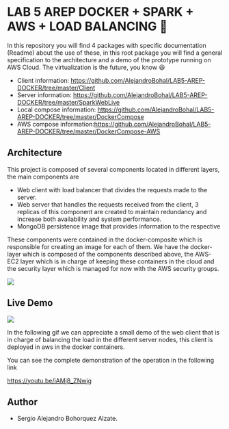 # LAB 5 AREP DOCKER + SPARK + AWS + LOAD BALANCING :rocket:

In this repository you will find 4 packages with specific documentation (Readme) about the use of these, in this root package you will find a general specification to the architecture and a demo of the prototype running on AWS Cloud. The virtualization is the future, you know :laughing:

- Client information: https://github.com/AlejandroBohal/LAB5-AREP-DOCKER/tree/master/Client
- Server information: https://github.com/AlejandroBohal/LAB5-AREP-DOCKER/tree/master/SparkWebLive
- Local compose information: https://github.com/AlejandroBohal/LAB5-AREP-DOCKER/tree/master/DockerCompose
- AWS compose information:https://github.com/AlejandroBohal/LAB5-AREP-DOCKER/tree/master/DockerCompose-AWS

## Architecture 

This project is composed of several components located in different layers, the main components are 

  - Web client with load balancer that divides the requests made to the server.
  - Web server that handles the requests received from the client, 3 replicas of this component are created to maintain redundancy and increase both availability and system performance.
  - MongoDB persistence image that provides information to the respective
 
These components were contained in the docker-composite which is responsible for creating an image for each of them. We have the docker-layer which is composed of the components described above, the AWS-EC2 layer which is in charge of keeping these containers in the cloud and the security layer which is managed for now with the AWS security groups.

![](https://media.discordapp.net/attachments/352624122301513730/757797953024032918/descargar.png?width=989&height=475)

## Live Demo

![](https://tenor.com/bpY28.gif)

In the following gif we can appreciate a small demo of the web client that is in charge of balancing the load in the different server nodes, this client is deployed in aws in the docker containers.

You can see the complete demonstration of the operation in the following link

https://youtu.be/iAMj8_ZNwjg


## Author 

- Sergio Alejandro Bohorquez Alzate.
